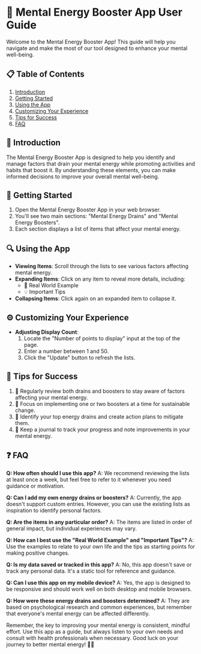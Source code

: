 # 🧠 Mental Energy Booster App User Guide

Welcome to the Mental Energy Booster App! This guide will help you navigate and make the most of our tool designed to enhance your mental well-being.

## 📋 Table of Contents

1. [Introduction](#introduction)
2. [Getting Started](#getting-started)
3. [Using the App](#using-the-app)
4. [Customizing Your Experience](#customizing-your-experience)
5. [Tips for Success](#tips-for-success)
6. [FAQ](#faq)

## 🌟 Introduction

The Mental Energy Booster App is designed to help you identify and manage factors that drain your mental energy while promoting activities and habits that boost it. By understanding these elements, you can make informed decisions to improve your overall mental well-being.

## 🚀 Getting Started

1. Open the Mental Energy Booster App in your web browser.
2. You'll see two main sections: "Mental Energy Drains" and "Mental Energy Boosters".
3. Each section displays a list of items that affect your mental energy.

## 🔍 Using the App

- **Viewing Items**: Scroll through the lists to see various factors affecting mental energy.
- **Expanding Items**: Click on any item to reveal more details, including:
  - 🌟 Real World Example
  - 💡 Important Tips
- **Collapsing Items**: Click again on an expanded item to collapse it.

## ⚙️ Customizing Your Experience

- **Adjusting Display Count**:
  1. Locate the "Number of points to display" input at the top of the page.
  2. Enter a number between 1 and 50.
  3. Click the "Update" button to refresh the lists.

## 💪 Tips for Success

1. 📖 Regularly review both drains and boosters to stay aware of factors affecting your mental energy.
2. 🎯 Focus on implementing one or two boosters at a time for sustainable change.
3. 🚫 Identify your top energy drains and create action plans to mitigate them.
4. 📝 Keep a journal to track your progress and note improvements in your mental energy.

## ❓ FAQ

**Q: How often should I use this app?**
A: We recommend reviewing the lists at least once a week, but feel free to refer to it whenever you need guidance or motivation.

**Q: Can I add my own energy drains or boosters?**
A: Currently, the app doesn't support custom entries. However, you can use the existing lists as inspiration to identify personal factors.

**Q: Are the items in any particular order?**
A: The items are listed in order of general impact, but individual experiences may vary.

**Q: How can I best use the "Real World Example" and "Important Tips"?**
A: Use the examples to relate to your own life and the tips as starting points for making positive changes.

**Q: Is my data saved or tracked in this app?**
A: No, this app doesn't save or track any personal data. It's a static tool for reference and guidance.

**Q: Can I use this app on my mobile device?**
A: Yes, the app is designed to be responsive and should work well on both desktop and mobile browsers.

**Q: How were these energy drains and boosters determined?**
A: They are based on psychological research and common experiences, but remember that everyone's mental energy can be affected differently.

Remember, the key to improving your mental energy is consistent, mindful effort. Use this app as a guide, but always listen to your own needs and consult with health professionals when necessary. Good luck on your journey to better mental energy! 🌈✨
